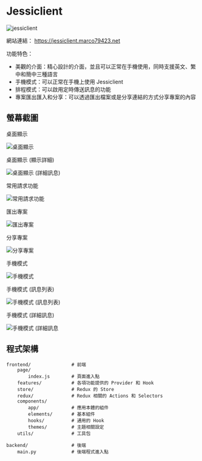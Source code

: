 # Jessiclient

![jessiclient](./logo.jpg)

網站連結： https://jessiclient.marco79423.net

功能特色：

* 美觀的介面：精心設計的介面，並且可以正常在手機使用，同時支援英文、繁中和簡中三種語言
* 手機模式：可以正常在手機上使用 Jessiclient
* 排程模式：可以啟用定時傳送訊息的功能
* 專案匯出匯入和分享：可以透過匯出檔案或是分享連結的方式分享專案的內容

## 螢幕截圖

桌面顯示

![桌面顯示](./docs/imgs/1.png)

桌面顯示 (顯示詳細)

![桌面顯示 (詳細訊息)](./docs/imgs/2.png)

常用請求功能

![常用請求功能](./docs/imgs/3.png)

匯出專案

![匯出專案](./docs/imgs/4.png)

分享專案

![分享專案](./docs/imgs/5.png)

手機模式

![手機模式](./docs/imgs/6.png)

手機模式 (訊息列表)

![手機模式 (訊息列表)](./docs/imgs/7.png)

手機模式 (詳細訊息)

![手機模式 (詳細訊息](./docs/imgs/8.png)

## 程式架構

    frontend/               # 前端
        page/
            index.js        # 頁面進入點
        features/           # 各項功能提供的 Provider 和 Hook
        store/              # Redux 的 Store
        redux/              # Redux 相關的 Actions 和 Selectors
        components/
            app/            # 應用本體的組件
            elements/       # 基本組件
            hooks/          # 通用的 Hook
            themes/         # 主題相關設定
        utils/              # 工具包

    backend/                # 後端
        main.py             # 後端程式進入點
